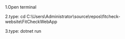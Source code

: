 1.Open terminal

2.type:
cd C:\Users\Administrator\source\repos\fitcheck-website\FitCheckWebApp

3.type:
dotnet run
